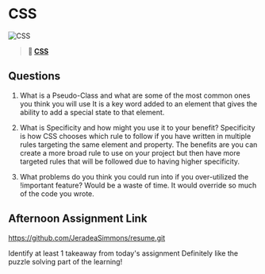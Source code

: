 # CSS

![CSS](https://bcw.blob.core.windows.net/public/cssUnit/1411879719053976)

> **📖 [CSS](https://codeworksacademy.com/fs-student-guide/resources/wk1/03-CSS)**

## Questions

1. What is a Pseudo-Class and what are some of the most common ones you think you will use
    It is a key word added to an element that gives the ability to add a special state to that element.
2. What is Specificity and how might you use it to your benefit?
   Specificity is how CSS chooses which rule to follow if you have written in multiple rules targeting the same element and property. The benefits are you can 
   create a more broad rule to use on your project but then have more targeted rules that will be followed due to having higher specificity.

3. What problems do you think you could run into if you over-utilized the !important feature?
   Would be a waste of time. It would override so much of the code you wrote. 
## Afternoon Assignment Link

https://github.com/JeradeaSimmons/resume.git

Identify at least 1 takeaway from today's assignment
Definitely like the puzzle solving part of the learning!
